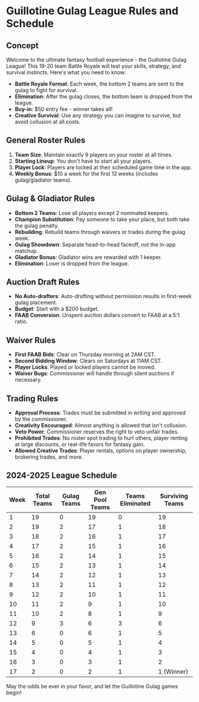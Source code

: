 # Guillotine Gulag League Rules and Schedule

## Concept

Welcome to the ultimate fantasy football experience - the Guillotine Gulag League! This 19-20 team Battle Royale will test your skills, strategy, and survival instincts. Here's what you need to know:

- **Battle Royale Format**: Each week, the bottom 2 teams are sent to the gulag to fight for survival.
- **Elimination**: After the gulag closes, the bottom team is dropped from the league.
- **Buy-in**: $50 entry fee - winner takes all!
- **Creative Survival**: Use any strategy you can imagine to survive, but avoid collusion at all costs.

## General Roster Rules

1. **Team Size**: Maintain exactly 9 players on your roster at all times.
2. **Starting Lineup**: You don't have to start all your players.
3. **Player Lock**: Players are locked at their scheduled game time in the app.
4. **Weekly Bonus**: $10 a week for the first 12 weeks (includes gulag/gladiator teams).

## Gulag & Gladiator Rules

- **Bottom 2 Teams**: Lose all players except 2 nominated keepers.
- **Champion Substitution**: Pay someone to take your place, but both take the gulag penalty.
- **Rebuilding**: Rebuild teams through waivers or trades during the gulag week.
- **Gulag Showdown**: Separate head-to-head faceoff, not the in-app matchup.
- **Gladiator Bonus**: Gladiator wins are rewarded with 1 keeper.
- **Elimination**: Loser is dropped from the league.

## Auction Draft Rules

- **No Auto-drafters**: Auto-drafting without permission results in first-week gulag placement.
- **Budget**: Start with a $200 budget.
- **FAAB Conversion**: Unspent auction dollars convert to FAAB at a 5:1 ratio.

## Waiver Rules

- **First FAAB Bids**: Clear on Thursday morning at 2AM CST.
- **Second Bidding Window**: Clears on Saturdays at 11AM CST.
- **Player Locks**: Played or locked players cannot be moved.
- **Waiver Bugs**: Commissioner will handle through silent auctions if necessary.

## Trading Rules

- **Approval Process**: Trades must be submitted in writing and approved by the commissioner.
- **Creativity Encouraged**: Almost anything is allowed that isn't collusion.
- **Veto Power**: Commissioner reserves the right to veto unfair trades.
- **Prohibited Trades**: No roster spot trading to hurt others, player renting at large discounts, or real-life favors for fantasy gain.
- **Allowed Creative Trades**: Player rentals, options on player ownership, brokering trades, and more.

## 2024-2025 League Schedule

| Week | Total Teams | Gulag Teams | Gen Pool Teams | Teams Eliminated | Surviving Teams |
| ---- | ----------- | ----------- | -------------- | ---------------- | --------------- |
| 1    | 19          | 0           | 19             | 0                | 19              |
| 2    | 19          | 2           | 17             | 1                | 18              |
| 3    | 18          | 2           | 16             | 1                | 17              |
| 4    | 17          | 2           | 15             | 1                | 16              |
| 5    | 16          | 2           | 14             | 1                | 15              |
| 6    | 15          | 2           | 13             | 1                | 14              |
| 7    | 14          | 2           | 12             | 1                | 13              |
| 8    | 13          | 2           | 11             | 1                | 12              |
| 9    | 12          | 2           | 10             | 1                | 11              |
| 10   | 11          | 2           | 9              | 1                | 10              |
| 11   | 10          | 2           | 8              | 1                | 9               |
| 12   | 9           | 3           | 6              | 3                | 6               |
| 13   | 6           | 0           | 6              | 1                | 5               |
| 14   | 5           | 0           | 5              | 1                | 4               |
| 15   | 4           | 0           | 4              | 1                | 3               |
| 16   | 3           | 0           | 3              | 1                | 2               |
| 17   | 2           | 0           | 2              | 1                | 1 (Winner)      |

May the odds be ever in your favor, and let the Guillotine Gulag games begin!
